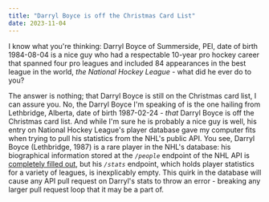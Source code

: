 ```yaml
---
title: "Darryl Boyce is off the Christmas Card List"
date: 2023-11-04
---
```


I know what you're thinking:  Darryl Boyce of Summerside, PEI, date of birth 1984-08-04 is a nice guy who had a respectable 10-year pro hockey career that spanned four pro leagues and included 84 appearances in the best league in the world, _the National Hockey League_ - what did he ever do to you?

The answer is nothing; that Darryl Boyce is still on the Christmas card list, I can assure you.  No, the Darryl Boyce I'm speaking of is the one hailing from Lethbridge, Alberta, date of birth 1987-02-24 - _that_ Darryl Boyce is off the Christmas card list.  And while I'm sure he is probably a nice guy is well, his entry on National Hockey League's player database gave my computer fits when trying to pull his statistics from the NHL's public API.  You see, Darryl Boyce (Lethbridge, 1987) is a rare player in the NHL's database:  his biographical information stored at the _`/people`_ endpoint of the NHL API is [completely filled out](https://statsapi.web.nhl.com/api/v1/people/8473969), but his _`/stats`_ endpoint, which holds player statistics for a variety of leagues, is inexplicably empty.  This quirk in the database will cause any API pull request on Darryl's stats to throw an error - breaking any larger pull request loop that it may be a part of.
